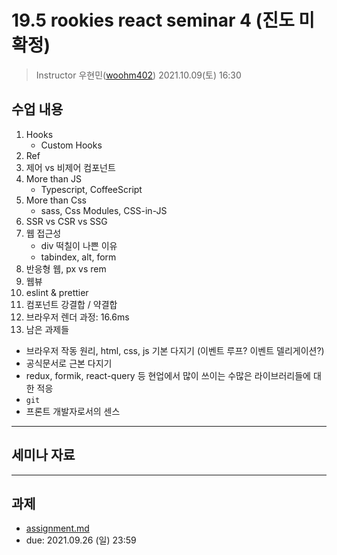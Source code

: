 19.5 rookies react seminar 4 (진도 미확정)
================================

> Instructor 우현민([woohm402](https://github.com/woohm402))
> 2021.10.09(토) 16:30

## 수업 내용

1. Hooks
   - Custom Hooks
1. Ref
1. 제어 vs 비제어 컴포넌트
2. More than JS
   - Typescript, CoffeeScript
4. More than Css
   - sass, Css Modules, CSS-in-JS
5. SSR vs CSR vs SSG
6. 웹 접근성
   - div 떡칠이 나쁜 이유
   - tabindex, alt, form
7. 반응형 웹, px vs rem
8. 웹뷰
9. eslint & prettier
10. 컴포넌트 강결합 / 약결합
11. 브라우저 렌더 과정: 16.6ms
12. 남은 과제들
   - 브라우저 작동 원리, html, css, js 기본 다지기 (이벤트 루프? 이벤트 델리게이션?)
   - 공식문서로 근본 다지기
   - redux, formik, react-query 등 현업에서 많이 쓰이는 수많은 라이브러리들에 대한 적응
   - `git`
   - 프론트 개발자로서의 센스

------------------


    

## 세미나 자료

------------------

## 과제
- [assignment.md](assignment.md)
- due: 2021.09.26 (일) 23:59
